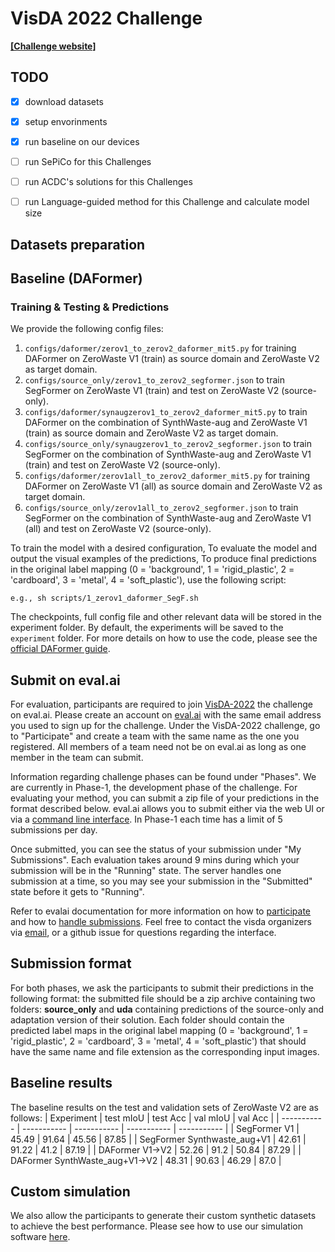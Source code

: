 


# VisDA 2022 Challenge 

**[[Challenge website]](https://ai.bu.edu/visda-2022/)**


## TODO
- [x] download datasets
- [x] setup envorinments
- [x] run baseline on our devices
- [ ] run SePiCo for this Challenges
- [ ] run ACDC's solutions for this Challenges
- [ ] run Language-guided method for this Challenge and calculate model size


## Datasets preparation


## Baseline (DAFormer)

### Training & Testing & Predictions

We provide the following config files:

1. `configs/daformer/zerov1_to_zerov2_daformer_mit5.py` for training DAFormer on ZeroWaste V1 (train) as source domain and ZeroWaste V2 as target domain.
2. `configs/source_only/zerov1_to_zerov2_segformer.json` to train SegFormer on ZeroWaste V1 (train) and test on ZeroWaste V2 (source-only). 
3. `configs/daformer/synaugzerov1_to_zerov2_daformer_mit5.py` to train DAFormer on the combination of SynthWaste-aug and ZeroWaste V1 (train) as source domain and ZeroWaste V2 as target domain.
4. `configs/source_only/synaugzerov1_to_zerov2_segformer.json` to train SegFormer on the combination of SynthWaste-aug and ZeroWaste V1 (train) and test on ZeroWaste V2 (source-only). 
5. `configs/daformer/zerov1all_to_zerov2_daformer_mit5.py` for training DAFormer on ZeroWaste V1 (all) as source domain and ZeroWaste V2 as target domain.
6. `configs/source_only/zerov1all_to_zerov2_segformer.json` to train SegFormer on the combination of SynthWaste-aug and ZeroWaste V1 (all) and test on ZeroWaste V2 (source-only). 


To train the model with a desired configuration,
To evaluate the model and output the visual examples of the predictions,
To produce final predictions in the original label mapping (0 = 'background', 1 = 'rigid_plastic', 2 = 'cardboard', 3 = 'metal', 4 = 'soft_plastic'), 
use the following script:
```shell
e.g., sh scripts/1_zerov1_daformer_SegF.sh
```
The checkpoints, full config file and other relevant data will be stored in the experiment folder. By default, the experiments will be saved to the `experiment` folder.
For more details on how to use the code, please see the [official DAFormer guide](https://github.com/lhoyer/DAFormer). 


## Submit on eval.ai
For evaluation, participants are required to join [VisDA-2022](https://eval.ai/web/challenges/challenge-page/1806/overview) the challenge on eval.ai. Please create an account on [eval.ai](https://eval.ai/) with the same email address you used to sign up for the challenge. Under the VisDA-2022 challenge, go to "Participate" and create a team with the same name as the one you registered. All members of a team need not be on eval.ai as long as one member in the team can submit. 

Information regarding challenge phases can be found under "Phases". We are currently in Phase-1, the development phase of the challenge. For evaluating your method, you can submit a zip file of your predictions in the format described below. eval.ai allows you to submit either via the web UI or via a [command line interface](https://cli.eval.ai/). In Phase-1 each time has a limit of 5 submissions per day. 

Once submitted, you can see the status of your submission under "My Submissions". Each evaluation takes around 9 mins during which your submission will be in the "Running" state. The server handles one submission at a time, so you may see your submission in the "Submitted" state before it gets to "Running".

Refer to evalai documentation for more information on how to [participate](https://evalai.readthedocs.io/en/latest/participate.html) and how to [handle submissions](https://evalai.readthedocs.io/en/latest/make_submission_public_private_baseline.html). Feel free to contact the visda organizers via [email](mailto:visda-organizers@googlegroups.com), or a github issue for questions regarding the interface.


## Submission format
For both phases, we ask the participants to submit their predictions in the following format: the submitted file should be a zip archive containing two folders: **source_only** and **uda** containing predictions of the source-only and adaptation version of their solution. Each folder should contain the predicted label maps in the original label mapping (0 = 'background', 1 = 'rigid_plastic', 2 = 'cardboard', 3 = 'metal', 4 = 'soft_plastic') that should have the same name and file extension as the corresponding input images. 

## Baseline results
The baseline results on the test and validation sets of ZeroWaste V2 are as follows:
| Experiment            |   test mIoU     |  test  Acc      |  val mIoU     |  val  Acc      |
| -----------           | ----------- | ----------- |  ----------- | ----------- |
| SegFormer V1          |     45.49   |     91.64   |        45.56      |      87.85       |
| SegFormer Synthwaste_aug+V1 |      42.61   |      91.22   |   41.2   |    87.19    |
| DAFormer V1->V2       |       52.26      |      91.2       |   50.84   |   87.29    |
| DAFormer SynthWaste_aug+V1->V2 |      48.31     |    90.63     |   46.29  |   87.0   |



## Custom simulation
We also allow the participants to generate their custom synthetic datasets to achieve the best performance. Please see how to use our simulation software [here](simulation/readme.txt). 

